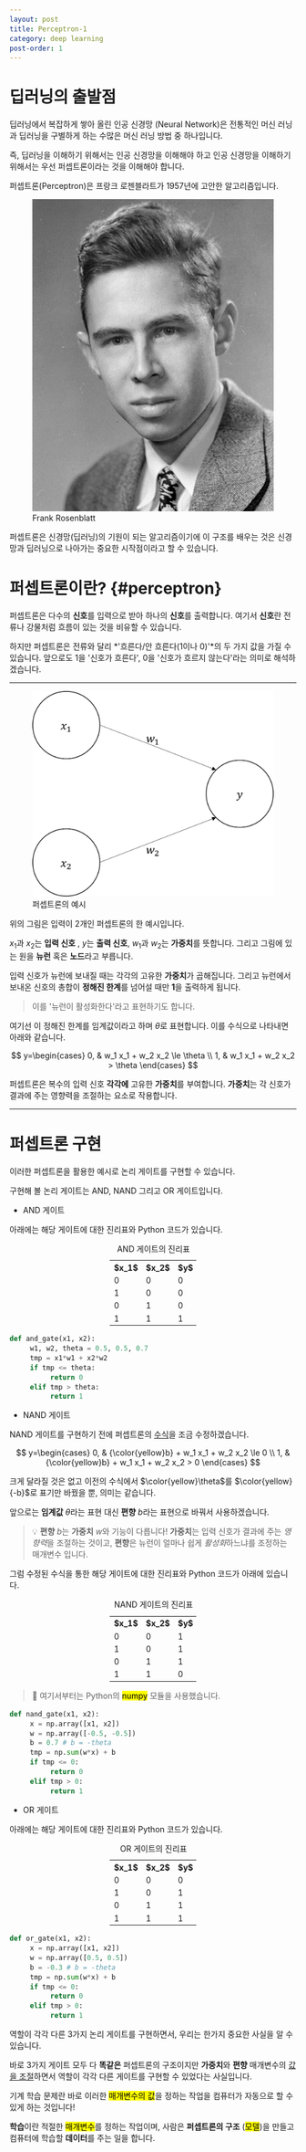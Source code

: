 ```yaml
---
layout: post
title: Perceptron-1
category: deep learning
post-order: 1
---
```


# 딥러닝의 출발점

딥러닝에서 복잡하게 쌓아 올린 인공 신경망 (Neural Network)은 전통적인 머신 러닝과 딥러닝을 구별하게 하는 수많은 머신 러닝 방법 중 하나입니다.

즉, 딥러닝을 이해하기 위해서는 인공 신경망을 이해해야 하고 인공 신경망을 이해하기 위해서는 우선 퍼셉트론이라는 것을 이해해야 합니다.

퍼셉트론(Perceptron)은 프랑크 로젠블라트가 1957년에 고안한 알고리즘입니다.

<figure>
     <img src="/assets/images/study/machine_learning/deep_learning/2022-12-26-frank-rosenblatt.jpg" 
          title="Frank Rosenblatt"
          alt="Frank Rosenblatt"
          class="img_center"/>
     <figcaption>Frank Rosenblatt</figcaption>
</figure>

퍼셉트론은 신경망(딥러닝)의 기원이 되는 알고리즘이기에 이 구조를 배우는 것은 신경망과 딥러닝으로 나아가는 중요한 시작점이라고 할 수 있습니다.

# 퍼셉트론이란? {#perceptron}

퍼셉트론은 다수의 **신호**를 입력으로 받아 하나의 **신호**를 출력합니다. 여기서 **신호**란 전류나 강물처럼 흐름이 있는 것을 비유할 수 있습니다.

하지만 퍼셉트론은 전류와 달리 *'흐른다/안 흐른다(1이나 0)'*의 두 가지 값을 가질 수 있습니다. 앞으로도 1을 '신호가 흐른다', 0을 '신호가 흐르지 않는다'라는 의미로 해석하겠습니다.

---

<figure>
     <img src="/assets/images/study/machine_learning/deep_learning/2022-12-26-perceptron_1.jpg"
          title="Perceptron-1"
          alt="Perceptron-1"
          class="img_center"/>
     <figcaption>퍼셉트론의 예시</figcaption>
</figure>

위의 그림은 입력이 2개인 퍼셉트론의 한 예시입니다.

$x_1$과 $x_2$는 **입력 신호** , $y$는 **출력 신호**, $w_1$과 $w_2$는 **가중치**를 뜻합니다. 그리고 그림에 있는 원을 **뉴런** 혹은 **노드**라고 부릅니다.

입력 신호가 뉴런에 보내질 때는 각각의 고유한 **가중치**가 곱해집니다. 그리고 뉴런에서 보내온 신호의 총합이 **정해진 한계**를 넘어설 때만 **1**을 출력하게 됩니다.

> 이를 '뉴런이 활성화한다'라고 표현하기도 합니다.

여기선 이 정해진 한계를 임계값이라고 하며 $\theta$로 표현합니다. 이를 수식으로 나타내면 아래와 같습니다.

$$
y=\begin{cases}
0, & w_1 x_1 + w_2 x_2 \le \theta \\
1, & w_1 x_1 + w_2 x_2 > \theta
\end{cases}
$$

퍼셉트론은 복수의 입력 신호 **각각에** 고유한 **가중치**를 부여합니다. **가중치**는 각 신호가 결과에 주는 영향력을 조절하는 요소로 작용합니다.

---

# 퍼셉트론 구현

이러한 퍼셉트론을 활용한 예시로 논리 게이트를 구현할 수 있습니다.

구현해 볼 논리 게이트는 AND, NAND 그리고 OR 게이트입니다.

- AND 게이트

아래에는 해당 게이트에 대한 진리표와 Python 코드가 있습니다.

<table style="margin-left: auto; margin-right: auto; width: 30%;">
  <caption>AND 게이트의 진리표</caption>
  <tr><th>$x_1$</th> <th>$x_2$</th> <th>$y$</th></tr>
  <tr><td>0</td> <td>0</td> <td>0</td></tr>
  <tr><td>1</td> <td>0</td> <td>0</td></tr>
  <tr><td>0</td> <td>1</td> <td>0</td></tr>
  <tr><td>1</td> <td>1</td> <td>1</td></tr>
</table>

```python
def and_gate(x1, x2):
     w1, w2, theta = 0.5, 0.5, 0.7
     tmp = x1*w1 + x2*w2
     if tmp <= theta:
          return 0
     elif tmp > theta:
          return 1
```
- NAND 게이트

NAND 게이트를 구현하기 전에 퍼셉트론의 [수식](#perceptron)을 조금 수정하겠습니다.

$$
y=\begin{cases}
0, & {\color{yellow}b} + w_1 x_1 + w_2 x_2 \le 0 \\
1, & {\color{yellow}b} + w_1 x_1 + w_2 x_2 > 0
\end{cases}
$$

크게 달라질 것은 없고 이전의 수식에서 $\color{yellow}\theta$를 $\color{yellow}{-b}$로 표기만 바꿨을 뿐, 의미는 같습니다.

앞으로는 **임계값** $\theta$라는 표현 대신 **편향** $b$라는 표현으로 바꿔서 사용하겠습니다.

> :bulb: **편향** $b$는 **가중치** $w$와 기능이 다릅니다! **가중치**는 입력 신호가 결과에 주는 *영향력*을 조절하는 것이고, **편향**은 뉴런이 얼마나 쉽게 *활성화*하느냐를 조정하는 매개변수 입니다.

그럼 수정된 수식을 통한 해당 게이트에 대한 진리표와 Python 코드가 아래에 있습니다.

<table style="margin-left: auto; margin-right: auto; width: 30%;">
  <caption>NAND 게이트의 진리표</caption>
  <tr><th>$x_1$</th> <th>$x_2$</th> <th>$y$</th></tr>
  <tr><td>0</td> <td>0</td> <td>1</td></tr>
  <tr><td>1</td> <td>0</td> <td>1</td></tr>
  <tr><td>0</td> <td>1</td> <td>1</td></tr>
  <tr><td>1</td> <td>1</td> <td>0</td></tr>
</table>

> :memo: 여기서부터는 Python의 <mark>numpy</mark> 모듈을 사용했습니다.

```python
def nand_gate(x1, x2):
     x = np.array([x1, x2])
     w = np.array([-0.5, -0.5])
     b = 0.7 # b = -theta
     tmp = np.sum(w*x) + b
     if tmp <= 0:
          return 0
     elif tmp > 0:
          return 1
```

- OR 게이트

아래에는 해당 게이트에 대한 진리표와 Python 코드가 있습니다.

<table style="margin-left: auto; margin-right: auto; width: 30%;">
  <caption>OR 게이트의 진리표</caption>
  <tr><th>$x_1$</th> <th>$x_2$</th> <th>$y$</th></tr>
  <tr><td>0</td> <td>0</td> <td>0</td></tr>
  <tr><td>1</td> <td>0</td> <td>1</td></tr>
  <tr><td>0</td> <td>1</td> <td>1</td></tr>
  <tr><td>1</td> <td>1</td> <td>1</td></tr>
</table>

```python
def or_gate(x1, x2):
     x = np.array([x1, x2])
     w = np.array([0.5, 0.5])
     b = -0.3 # b = -theta
     tmp = np.sum(w*x) + b
     if tmp <= 0:
          return 0
     elif tmp > 0:
          return 1
```

역할이 각각 다른 3가지 논리 게이트를 구현하면서, 우리는 한가지 중요한 사실을 알 수 있습니다.

바로 3가지 게이트 모두 다 **똑같은** 퍼셉트론의 구조이지만 **가중치**와 **편향** 매개변수의 <ins>값을 조절</ins>하면서 역할이 각각 다른 게이트를 구현할 수 있었다는 사실입니다.

기계 학습 문제란 바로 이러한 <mark>매개변수의 값</mark>을 정하는 작업을 컴퓨터가 자동으로 할 수 있게 하는 것입니다!

**학습**이란 적절한 <mark>매개변수</mark>를 정하는 작업이며, 사람은 **퍼셉트론의 구조** (<mark>모델</mark>)을 만들고 컴퓨터에 학습할 **데이터**를 주는 일을 합니다.